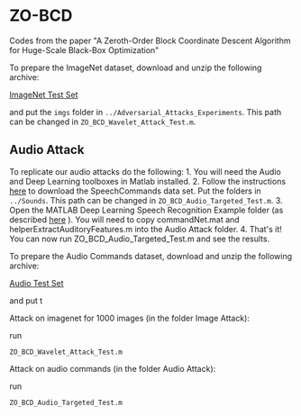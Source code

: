 # ZO-BCD
Codes from the paper "A Zeroth-Order Block Coordinate Descent Algorithm for Huge-Scale Black-Box Optimization"

To prepare the ImageNet dataset, download and unzip the following archive:

[ImageNet Test Set](danielmckenzie.github.io)


and put the `imgs` folder in `../Adversarial_Attacks_Experiments`. This path can be changed
in `ZO_BCD_Wavelet_Attack_Test.m`.

## Audio Attack
To replicate our audio attacks do the following:
    1. You will need the Audio and Deep Learning toolboxes in Matlab installed.
    2. Follow the instructions [here](https://www.mathworks.com/help/deeplearning/ug/deep-learning-speech-recognition.html) to download the SpeechCommands data set. Put the folders in `../Sounds`. This path can be changed
    in `ZO_BCD_Audio_Targeted_Test.m`.
    3. Open the MATLAB Deep Learning Speech Recognition Example folder (as described [here](https://www.mathworks.com/help/deeplearning/ug/deep-learning-speech-recognition.html) ). You will need to copy commandNet.mat and helperExtractAuditoryFeatures.m into the Audio Attack folder.
    4. That's it! You can now run ZO_BCD_Audio_Targeted_Test.m and see the results.

To prepare the Audio Commands dataset, download and unzip the following archive:

[Audio Test Set](danielmckenzie.github.io)


and put t


Attack on imagenet for 1000 images (in the folder Image Attack):

run 
```
ZO_BCD_Wavelet_Attack_Test.m
```

Attack on audio commands (in the folder Audio Attack):

run 
```
ZO_BCD_Audio_Targeted_Test.m
```
